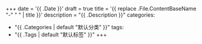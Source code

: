 +++
date = '{{ .Date }}'
draft = true
title = '{{ replace .File.ContentBaseName "-" " " | title }}'
description = "{{ .Description }}"
categories:
  - "{{ .Categories | default "默认分类" }}"
tags:
  - "{{ .Tags | default "默认标签" }}"
+++
